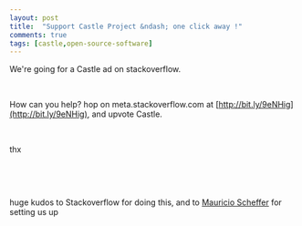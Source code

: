 ```yaml
---
layout: post
title:  "Support Castle Project &ndash; one click away !"
comments: true
tags: [castle,open-source-software]
---
```



We're going for a Castle ad on stackoverflow.

&#160;

How can you help? hop on meta.stackoverflow.com at [http://bit.ly/9eNHig](http://bit.ly/9eNHig), and upvote Castle.

&#160;

thx

&#160;

&#160;

huge kudos to Stackoverflow for doing this, and to [Mauricio Scheffer](http://bugsquash.blogspot.com/) for setting us up

